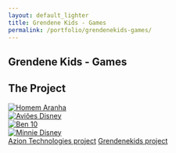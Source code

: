 ```yaml
---
layout: default_lighter
title: Grendene Kids - Games
permalink: /portfolio/grendenekids-games/
---
```


<main id="main">
	<section class="content conteiner-half">
		<div class="conteiner">
			<h1>Grendene Kids - Games</h1>
			<!-- <p>Grendene is a Brazilian company manufacturing shoes whose majority shareholder is Alexandre Grendene Bartelle and in 2013 was the largest exporter of footwear in Brazil.</p> -->
		</div>
	</section>
	<section class="content">
		<div class="conteiner">
			<h2>The Project</h2>
			<!-- <p><strong>Roles:</strong> Responsive Game.</p> -->
			<!-- <p>Grandene was with an advertising campaign in which the child who buy a shoes, the box of this shoe would be a QRCODE, and with this code the child -->
			<!-- would open the corresponding game the footwear brand, but this game should work in the desktop too, -->
			<!-- so to the efforts were optimized, it was developed these 4 responsive games.</p> -->
			<div class="row">
				<div class="6u 12u$(xsmall)">
					<a href="http://grendenekids.com.br/qrcode/homemaranha/" class="image fit thumb"><img src="{{ site.url }}images/spiderman.jpg" alt="Homem Aranha" /></a>
				</div>
				<div class="6u$ 12u$(xsmall)">
					<a href="http://grendenekids.com.br/disneyavioes/" class="image fit thumb"><img src="{{ site.url }}images/avioes.jpg" alt="Aviões Disney" /></a>
				</div>
				<div class="6u 12u$(xsmall)">
					<a href="http://grendenekids.com.br/qrcode/ben10/" class="image fit thumb"><img src="{{ site.url }}images/ben10-1.jpg" alt="Ben 10" /></a>
				</div>
				<div class="6u$ 12u$(xsmall)">
					<a href="http://grendenekids.com.br/qrcode/disneyminnie/" class="image fit thumb"><img src="{{ site.url }}images/disney1.jpg" alt="Minnie Disney" /></a>
				</div>
			</div>
		</div>
	</section>
	<nav class="nav-footer">
		<a class="nav nav-footer-auxiliar" href="/portfolio/azion-technologies/">Azion Technologies project</a>
		<a class="nav nav-footer-main" href="/portfolio/grendenekids/">Grendenekids project</a>
	</nav>
</main>